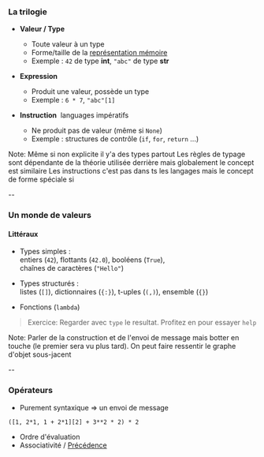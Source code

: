 ### La trilogie

- **Valeur / Type**
  - Toute valeur à un type
  - Forme/taille de la [représentation mémoire](http://)
  - Exemple : `42` de type **int**, `"abc"` de type **str**

- **Expression**
  - Produit une valeur, possède un type
  - Exemple : `6 * 7`, `"abc"[1]`

- **Instruction** &nbsp;<span class="label">languages impératifs</span>
  - Ne produit pas de valeur (même si `None`)
  - Exemple : structures de contrôle (`if`, `for`, `return` ...)

Note:
Même si non explicite il y'a des types partout
Les règles de typage sont dépendante de la théorie utilisée derrière
mais globalement le concept est similaire
Les instructions c'est pas dans ts les langages mais le concept de forme spéciale si

--

### Un monde de valeurs
#### Littéraux

- Types simples : \
  entiers (`42`), flottants (`42.0`), booléens (`True`), \
  chaînes de caractères (`"Hello"`)

- Types structurés : \
  listes (`[]`), dictionnaires (`{:}`), t-uples (`(,)`), ensemble (`{}`)

- Fonctions (`lambda`)

> Exercice: Regarder avec `type` le resultat. Profitez en pour essayer `help`

Note:
Parler de la construction et de l'envoi de message mais botter en touche (le
premier sera vu plus tard).
On peut faire ressentir le graphe d'objet sous-jacent

--

### Opérateurs

- Purement syntaxique => un envoi de message

~~~
([1, 2*1, 1 + 2*1][2] + 3**2 * 2) * 2
~~~

- Ordre d'évaluation
- Associativité / [Précédence]

[Syntaxe]: https://docs.python.org/3/reference/expressions.html
[Précédence]: https://docs.python.org/3/reference/expressions.html#operator-precedence
